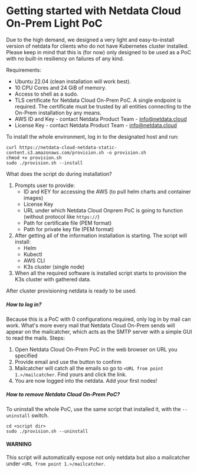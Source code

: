 # Getting started with Netdata Cloud On-Prem Light PoC
Due to the high demand, we designed a very light and easy-to-install version of netdata for clients who do not have Kubernetes cluster installed. Please keep in mind that this is (for now) only designed to be used as a PoC with no built-in resiliency on failures of any kind.

Requirements:
 - Ubuntu 22.04 (clean installation will work best).
 - 10 CPU Cores and 24 GiB of memory.
 - Access to shell as a sudo.
 - TLS certificate for Netdata Cloud On-Prem PoC. A single endpoint is required. The certificate must be trusted by all entities connecting to the On-Prem installation by any means.
 - AWS ID and Key - contact Netdata Product Team - info@netdata.cloud
 - License Key - contact Netdata Product Team - info@netdata.cloud

To install the whole environment, log in to the designated host and run:
```shell
curl https://netdata-cloud-netdata-static-content.s3.amazonaws.com/provision.sh -o provision.sh
chmod +x provision.sh
sudo ./provision.sh --install
```

What does the script do during installation?
1. Prompts user to provide:
   - ID and KEY for accessing the AWS (to pull helm charts and container images)
   - License Key
   - URL under which Netdata Cloud Onprem PoC is going to function (without protocol like `https://`)
   - Path for certificate file (PEM format)
   - Path for private key file (PEM format)
2. After getting all of the information installation is starting. The script will install:
   - Helm
   - Kubectl
   - AWS CLI
   - K3s cluster (single node)
3. When all the required software is installed script starts to provision the K3s cluster with gathered data.

After cluster provisioning netdata is ready to be used.

##### How to log in?
Because this is a PoC with 0 configurations required, only log in by mail can work. What's more every mail that Netdata Cloud On-Prem sends will appear on the mailcatcher, which acts as the SMTP server with a simple GUI to read the mails. Steps:
1. Open Netdata Cloud On-Prem PoC in the web browser on URL you specified
2. Provide email and use the button to confirm
3. Mailcatcher will catch all the emails so go to `<URL from point 1.>/mailcatcher`. Find yours and click the link.
4. You are now logged into the netdata. Add your first nodes!

##### How to remove Netdata Cloud On-Prem PoC?
To uninstall the whole PoC, use the same script that installed it, with the `--uninstall` switch.

```shell
cd <script dir>
sudo ./provision.sh --uninstall
```

#### WARNING
This script will automatically expose not only netdata but also a mailcatcher under `<URL from point 1.>/mailcatcher`.
